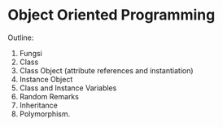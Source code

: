 # Object Oriented Programming

Outline:
1. Fungsi
2. Class
3. Class Object (attribute references and instantiation)
4. Instance Object
5. Class and Instance Variables
6. Random Remarks
7. Inheritance
8. Polymorphism.